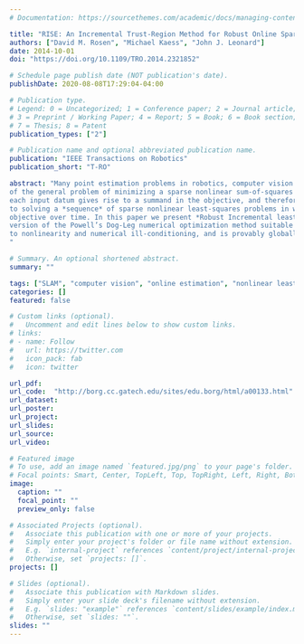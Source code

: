 ```yaml
---
# Documentation: https://sourcethemes.com/academic/docs/managing-content/

title: "RISE: An Incremental Trust-Region Method for Robust Online Sparse Least-Squares Estimation"
authors: ["David M. Rosen", "Michael Kaess", "John J. Leonard"]
date: 2014-10-01
doi: "https://doi.org/10.1109/TRO.2014.2321852"

# Schedule page publish date (NOT publication's date).
publishDate: 2020-08-08T17:29:04-04:00

# Publication type.
# Legend: 0 = Uncategorized; 1 = Conference paper; 2 = Journal article;
# 3 = Preprint / Working Paper; 4 = Report; 5 = Book; 6 = Book section;
# 7 = Thesis; 8 = Patent
publication_types: ["2"]

# Publication name and optional abbreviated publication name.
publication: "IEEE Transactions on Robotics"
publication_short: "T-RO"

abstract: "Many point estimation problems in robotics, computer vision and machine learning are formulated as instances
of the general problem of minimizing a sparse nonlinear sum-of-squares objective function. For inference problems of this type,
each input datum gives rise to a summand in the objective, and therefore performing *online* inference corresponds
to solving a *sequence* of sparse nonlinear least-squares problems in which additional summands are added to the
objective over time. In this paper we present *Robust Incremental least-Squares Estimation* (RISE), an incrementalized
version of the Powell’s Dog-Leg numerical optimization method suitable for use in online sequential sparse least-squares minimization. As a trust-region method, RISE is naturally robust
to nonlinearity and numerical ill-conditioning, and is provably globally convergent for a broad class of loss functions (twice-continuously differentiable functions with bounded sublevel sets). Consequently, RISE maintains the speed of current state-of-the-art online sparse least-squares methods while providing superior reliability.
"

# Summary. An optional shortened abstract.
summary: ""

tags: ["SLAM", "computer vision", "online estimation", "nonlinear least-squares", "incremental optimization"]
categories: []
featured: false

# Custom links (optional).
#   Uncomment and edit lines below to show custom links.
# links:
# - name: Follow
#   url: https://twitter.com
#   icon_pack: fab
#   icon: twitter

url_pdf:
url_code:  "http://borg.cc.gatech.edu/sites/edu.borg/html/a00133.html"
url_dataset:
url_poster:
url_project:
url_slides:
url_source:
url_video:

# Featured image
# To use, add an image named `featured.jpg/png` to your page's folder. 
# Focal points: Smart, Center, TopLeft, Top, TopRight, Left, Right, BottomLeft, Bottom, BottomRight.
image:
  caption: ""
  focal_point: ""
  preview_only: false

# Associated Projects (optional).
#   Associate this publication with one or more of your projects.
#   Simply enter your project's folder or file name without extension.
#   E.g. `internal-project` references `content/project/internal-project/index.md`.
#   Otherwise, set `projects: []`.
projects: []

# Slides (optional).
#   Associate this publication with Markdown slides.
#   Simply enter your slide deck's filename without extension.
#   E.g. `slides: "example"` references `content/slides/example/index.md`.
#   Otherwise, set `slides: ""`.
slides: ""
---
```

